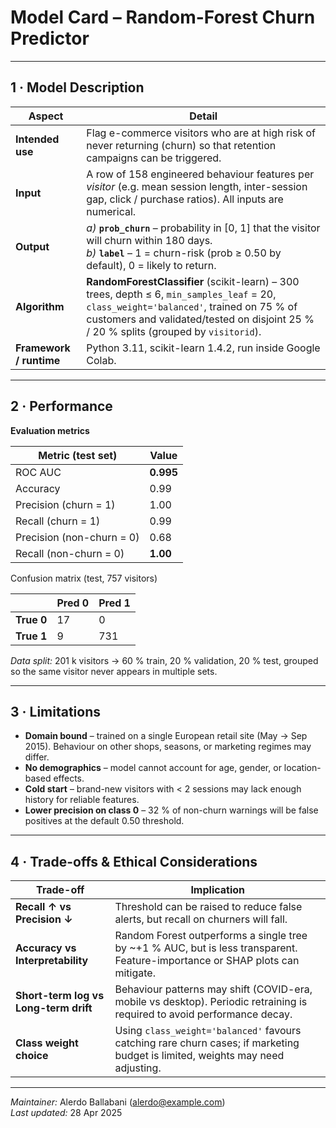 # Model Card – **Random-Forest Churn Predictor**

---

## 1 · Model Description  

| Aspect | Detail |
|--------|--------|
| **Intended use** | Flag e-commerce visitors who are at high risk of never returning (churn) so that retention campaigns can be triggered. |
| **Input** | A row of 158 engineered behaviour features per *visitor* (e.g. mean session length, inter-session gap, click / purchase ratios). All inputs are numerical. |
| **Output** | *a)* **`prob_churn`** – probability in \[0, 1\] that the visitor will churn within 180 days.  <br>*b)* **`label`** – 1 = churn-risk (prob ≥ 0.50 by default), 0 = likely to return. |
| **Algorithm** | **RandomForestClassifier** (scikit-learn) – 300 trees, depth ≤ 6, `min_samples_leaf` = 20, `class_weight='balanced'`, trained on 75 % of customers and validated/tested on disjoint 25 % / 20 % splits (grouped by `visitorid`). |
| **Framework / runtime** | Python 3.11, scikit-learn 1.4.2, run inside Google Colab. |

---

## 2 · Performance  

**Evaluation metrics**

| Metric (test set) | Value |
|-------------------|-------|
| ROC AUC | **0.995** |
| Accuracy | 0.99 |
| Precision (churn = 1) | 1.00 |
| Recall (churn = 1) | 0.99 |
| Precision (non-churn = 0) | 0.68 |
| Recall (non-churn = 0) | **1.00** |

Confusion matrix (test, 757 visitors)

|          | Pred 0 | Pred 1 |
|----------|--------|--------|
| **True 0** | 17 | 0 |
| **True 1** | 9  | 731 |

*Data split:* 201 k visitors → 60 % train, 20 % validation, 20 % test, grouped so the same visitor never appears in multiple sets.

---

## 3 · Limitations  

* **Domain bound** – trained on a single European retail site (May → Sep 2015). Behaviour on other shops, seasons, or marketing regimes may differ.  
* **No demographics** – model cannot account for age, gender, or location-based effects.  
* **Cold start** – brand-new visitors with < 2 sessions may lack enough history for reliable features.  
* **Lower precision on class 0** – 32 % of non-churn warnings will be false positives at the default 0.50 threshold.

---

## 4 · Trade-offs & Ethical Considerations  

| Trade-off | Implication |
|-----------|-------------|
| **Recall ↑ vs Precision ↓** | Threshold can be raised to reduce false alerts, but recall on churners will fall. |
| **Accuracy vs Interpretability** | Random Forest outperforms a single tree by ~+1 % AUC, but is less transparent. Feature-importance or SHAP plots can mitigate. |
| **Short-term log vs Long-term drift** | Behaviour patterns may shift (COVID-era, mobile vs desktop). Periodic retraining is required to avoid performance decay. |
| **Class weight choice** | Using `class_weight='balanced'` favours catching rare churn cases; if marketing budget is limited, weights may need adjusting. |

---

*Maintainer:* Alerdo Ballabani (alerdo@example.com)  
*Last updated:* 28 Apr 2025  
